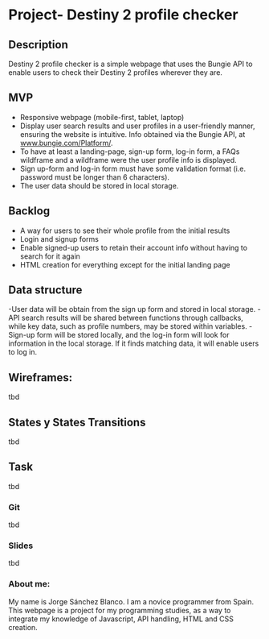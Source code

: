 # Project- Destiny 2 profile checker



## Description
Destiny 2 profile checker is a simple webpage that uses the Bungie API to enable users to check their Destiny 2 profiles wherever they are.


## MVP
- Responsive webpage (mobile-first, tablet, laptop)
- Display user search results and user profiles in a user-friendly manner, ensuring the website is intuitive. Info obtained via the Bungie API, at www.bungie.com/Platform/.
- To have at least a landing-page, sign-up form, log-in form, a FAQs wildframe and a wildframe were the user profile info is displayed. 
- Sign up-form and log-in form must have some validation format (i.e. password must be longer than 6 characters).
- The user data should be stored in local storage.


## Backlog
- A way for users to see their whole profile from the initial results
- Login and signup forms
- Enable signed-up users to retain their account info without having to search for it again
- HTML creation for everything except for the initial landing page

## Data structure
-User data will be obtain from the sign up form and stored in local storage. 
-API search results will be shared between functions through callbacks, while key data, such as profile numbers, may be stored within variables.
-Sign-up form will be stored locally, and the log-in form will look for information in the local storage. If it finds matching data, it will enable users to log in.

## Wireframes: 
tbd


## States y States Transitions
tbd


## Task
tbd


### Git
tbd


### Slides
tbd

### About me:
My name is Jorge Sánchez Blanco. I am a novice programmer from Spain. This webpage is a project for my programming studies,  as a way to integrate my knowledge of Javascript, API handling, HTML and CSS creation.

